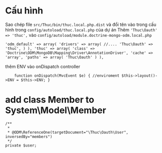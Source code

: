 # Cấu hình
Sao chép file `src/Thuc/bin/thuc.local.php.dist` và đổi tên vào trong cấu hình trong `config/autoload/thuc.local.php` của dự án
Thêm `'Thuc\Oauth' => 'thuc',` vào `config/autoload/module.doctrine-mongo-odm.local.php`

`
     'odm_default' => array(
                'drivers' => array(
                    //....
                    'Thuc\Oauth' => 'thuc',
                )
            ),
    'thuc' => array(
                'class' => 'Doctrine\ODM\MongoDB\Mapping\Driver\AnnotationDriver',
                'cache' => 'array',
                'paths' => array(
                    'Thuc\Oauth'
                )
            ),
`

thêm ENV vào onDispatch controller 

`    function onDispatch(MvcEvent $e) {
  //enviroment
        $this->layout()->ENV = $this->ENV;
}`

# add class Member to System\Model\Member 

    /**
     *
     * @ODM\ReferenceOne(targetDocument="\Thuc\Oauth\User", inversedBy="members")
     */
    private $user;